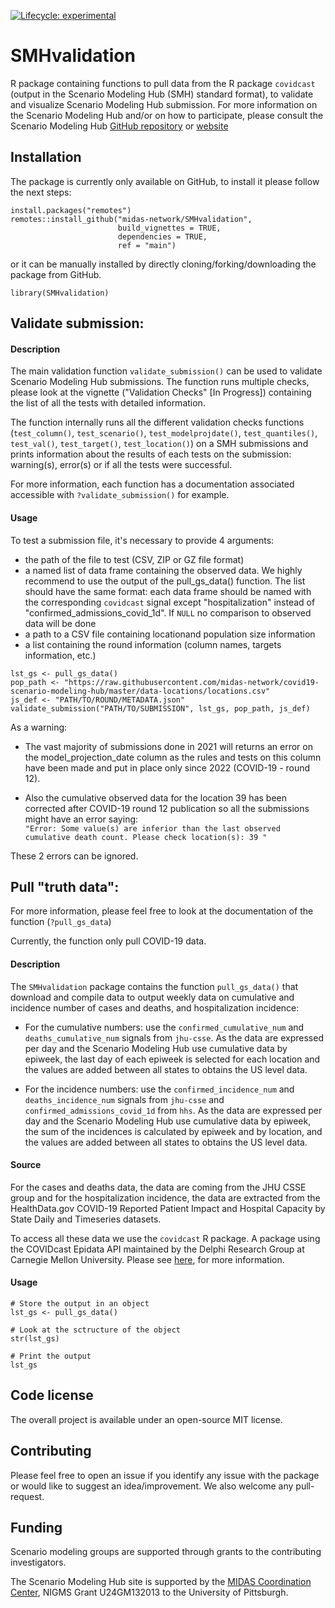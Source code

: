 
<!-- badges: start -->

[![Lifecycle:
experimental](https://img.shields.io/badge/lifecycle-experimental-orange.svg)](https://lifecycle.r-lib.org/articles/stages.html#experimental)

<!-- badges: end -->

# SMHvalidation

R package containing functions to pull data from the R package
`covidcast` (output in the Scenario Modeling Hub (SMH) standard format),
to validate and visualize Scenario Modeling Hub submission. For more
information on the Scenario Modeling Hub and/or on how to participate,
please consult the Scenario Modeling Hub [GitHub
repository](https://github.com/midas-network/covid19-scenario-modeling-hub)
or [website](https://covid19scenariomodelinghub.org/)

## Installation

The package is currently only available on GitHub, to install it please
follow the next steps:

```{r}
install.packages("remotes")
remotes::install_github("midas-network/SMHvalidation", 
                        build_vignettes = TRUE, 
                        dependencies = TRUE,
                        ref = "main") 
```

or it can be manually installed by directly cloning/forking/downloading
the package from GitHub.

```{r}
library(SMHvalidation)
```

## Validate submission:

#### Description

The main validation function `validate_submission()` can be used to
validate Scenario Modeling Hub submissions. The function runs multiple
checks, please look at the vignette ("Validation Checks" [In Progress])
containing the list of all the tests with detailed information.

The function internally runs all the different validation checks
functions (`test_column()`, `test_scenario()`, `test_modelprojdate()`,
`test_quantiles()`, `test_val()`, `test_target()`, `test_location()`) on
a SMH submissions and prints information about the results of each tests
on the submission: warning(s), error(s) or if all the tests were
successful.

For more information, each function has a documentation associated
accessible with `?validate_submission()` for example.

#### Usage

To test a submission file, it's necessary to provide 4 arguments:

-   the path of the file to test (CSV, ZIP or GZ file format)
-   a named list of data frame containing the observed data. We highly
    recommend to use the output of the pull_gs_data() function. The list
    should have the same format: each data frame should be named with
    the corresponding `covidcast` signal except "hospitalization"
    instead of "confirmed_admissions_covid_1d". If `NULL` no comparison
    to observed data will be done
-   a path to a CSV file containing locationand population size
    information
-   a list containing the round information (column names, targets
    information, etc.)

```{r}
lst_gs <- pull_gs_data()
pop_path <- "https://raw.githubusercontent.com/midas-network/covid19-scenario-modeling-hub/master/data-locations/locations.csv"
js_def <- "PATH/TO/ROUND/METADATA.json"
validate_submission("PATH/TO/SUBMISSION", lst_gs, pop_path, js_def)
```

As a warning:

-   The vast majority of submissions done in 2021 will returns an error
    on the model_projection_date column as the rules and tests on this
    column have been made and put in place only since 2022 (COVID-19 -
    round 12).

-   Also the cumulative observed data for the location 39 has been
    corrected after COVID-19 round 12 publication so all the submissions
    might have an error saying:\
    `"Error: Some value(s) are inferior than the last observed cumulative death count. Please check location(s): 39 "`

These 2 errors can be ignored.

## Pull "truth data":

For more information, please feel free to look at the documentation of
the function (`?pull_gs_data`)

Currently, the function only pull COVID-19 data.

#### Description

The `SMHvalidation` package contains the function
`pull_gs_data()` that download and compile data to output weekly data on
cumulative and incidence number of cases and deaths, and hospitalization
incidence:

-   For the cumulative numbers: use the `confirmed_cumulative_num` and
    `deaths_cumulative_num` signals from `jhu-csse`. As the data are
    expressed per day and the Scenario Modeling Hub use cumulative data
    by epiweek, the last day of each epiweek is selected for each
    location and the values are added between all states to obtains the
    US level data.

-   For the incidence numbers: use the `confirmed_incidence_num` and
    `deaths_incidence_num` signals from `jhu-csse` and
    `confirmed_admissions_covid_1d` from `hhs`. As the data are
    expressed per day and the Scenario Modeling Hub use cumulative data
    by epiweek, the sum of the incidences is calculated by epiweek and
    by location, and the values are added between all states to obtains
    the US level data.

#### Source

For the cases and deaths data, the data are coming from the JHU CSSE
group and for the hospitalization incidence, the data are extracted from
the HealthData.gov COVID-19 Reported Patient Impact and Hospital
Capacity by State Daily and Timeseries datasets.

To access all these data we use the `covidcast` R package. A package
using the COVIDcast Epidata API maintained by the Delphi Research Group
at Carnegie Mellon University. Please see
[here](https://cran.r-project.org/web/packages/covidcast/index.html),
for more information.

#### Usage

```{r}
# Store the output in an object
lst_gs <- pull_gs_data()

# Look at the sctructure of the object
str(lst_gs)

# Print the output
lst_gs
```

## Code license

The overall project is available under an open-source MIT license.

## Contributing

Please feel free to open an issue if you identify any issue with the
package or would like to suggest an idea/improvement. We also welcome
any pull-request.

## Funding

Scenario modeling groups are supported through grants to the
contributing investigators.

The Scenario Modeling Hub site is supported by the [MIDAS Coordination
Center](https://midasnetwork.us/), NIGMS Grant U24GM132013 to the
University of Pittsburgh.
